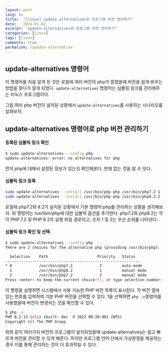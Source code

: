 ```yaml
---
layout: post
lang: ko
title:  "[linux] update-alternatives로 프로그램 버전 관리하기"
date:   2024-01-02
excerpt: "update-alternatives로 프로그램 버전 관리하기"
categories: [Linux]
tags: [linux]
comments: true
permalink: /update-alternative
---
```


## update-alternatives 명령어
이 명령어를 처음 알게 된 것은 로컬에 여러 버전의 php가 깔렸을때 버전을 쉽게 바꾸는 방법을 찾다가 알게 되었다. 
`update-alternatives` 명령어는 심볼링 링크를 관리해주는 리눅스 프로그램이다. 

그럼 여러 php 버전이 설치된 상황에서 `update-alternatives`를 사용하는 시나리오를 살펴보자.  

## update-alternatives 명령어로 php 버전 관리하기
#### 등록된 심볼릭 링크 확인
```bash
$ sudo update-alternatives --config php
update-alternatives: error: no alternatives for php
```
먼저 php에 대해서 설정된 정보가 있는지 확인해본다. 
현재 없는 것을 알 수 잇다.

#### 심볼릭 링크 등록
```bash
sudo update-alternatives --install /usr/bin/php php /usr/bin/php7.2 1
sudo update-alternatives --install /usr/bin/php php /usr/bin/php8.2 2
```
로컬에 php7.2와 8.2가 설치된 상황에서 기본 명령어 php를 관리하는 상황을 생각해보자.
위 명령어는 /usr/bin/php에 대한 심볼릭 옵션을 추가한다. 
php7.2와 php8.2는 각각 PHP 7.2 및 PHP 8.2의 실행 파일 경로이고, 숫자 1 및 2는 우선 순위를 나타낸다. 

#### 심볼릭 링크 확인 및 선택
```bash
$ sudo update-alternatives --config php
There are 2 choices for the alternative php (providing /usr/bin/php).

  Selection    Path                      Priority   Status
------------------------------------------------------------
* 0            /usr/bin/php7.2            2         auto mode
  1            /usr/bin/php8.2            1         manual mode
  2            /usr/bin/php7.2            2         manual mode
Press <enter> to keep the current choice[*], or type selection number: 1
```
이 명령을 실행하면 시스템에서 사용 가능한 PHP 버전 목록이 표시된다. 각 버전 옆에 있는 번호를 입력하여 기본 PHP 버전을 선택할 수 있다. 
1을 선택하면 `php -v`명령어를 사용했을때 버전이 변경되는 것을 확인할 수 있다.

```bash
$ php -v
PHP 8.2.13 (cli) (built: Dec  9 2023 00:20:40) (NTS)
Copyright (c) The PHP Group
```

위와 같이 여러가지 버전의 프로그램이 설치되었을때 update-alternatives는 쉽고 빠르게 버전을 관리할 수 있게 해준다. 하지만 프로그램 언어 단에서 가상환경을 제공하는 경우 이를 통해 관리하는 것이 더 효과적일 수 있다. 
